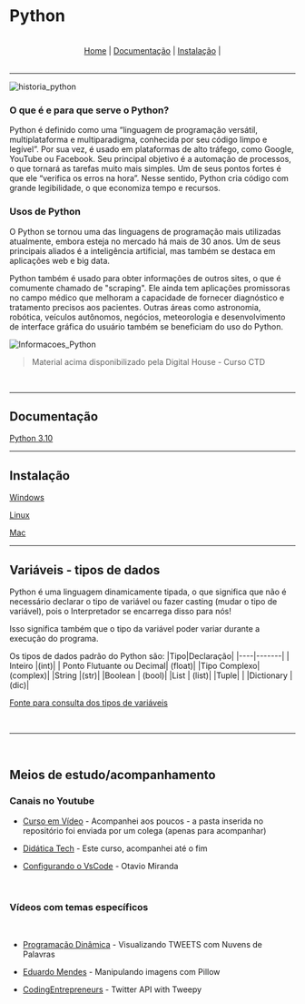 # Python
<br>
<nav align="center">
  <a href="#">Home</a> | 
  <a href="#documentacao">Documentação</a> | 
  <a href="#instalacao">Instalação</a> | 
</nav>
<br>

---



![historia_python](https://assets.digitalhouse.com/content/AR/CTD/Hist%C3%B3ria-do-Python.jpg)

### O que é e para que serve o Python?

Python é definido como uma “linguagem de programação versátil, multiplataforma e multiparadigma, conhecida por seu código limpo e legível”. Por sua vez, é usado em plataformas de alto tráfego, como Google, YouTube ou Facebook. Seu principal objetivo é a automação de processos, o que tornará as tarefas muito mais simples. Um de seus pontos fortes é que ele “verifica os erros na hora”. Nesse sentido, Python cria código com grande legibilidade, o que economiza tempo e recursos.

### Usos de Python
O Python se tornou uma das linguagens de programação mais utilizadas atualmente, embora esteja no mercado há mais de 30 anos. Um de seus principais aliados é a inteligência artificial, mas também se destaca em aplicações web e big data.

Python também é usado para obter informações de outros sites, o que é comumente chamado de "scraping". Ele ainda tem aplicações promissoras no campo médico que melhoram a capacidade de fornecer diagnóstico e tratamento precisos aos pacientes. Outras áreas como astronomia, robótica, veículos autônomos, negócios, meteorologia e desenvolvimento de interface gráfica do usuário também se beneficiam do uso do Python.

![Informacoes_Python](https://assets.digitalhouse.com/content/AR/CTD/Python.jpg)


  <blockquote>
  Material acima disponibilizado pela Digital House - Curso CTD
  </blockquote>

<br>

---

<div id="documentacao">
<h2> Documentação </h2>
</div>

[Python 3.10](https://docs.python.org/pt-br/3/)

---

## Instalação

[Windows](https://python.org.br/instalacao-windows/)

[Linux](https://python.org.br/instalacao-linux/)

[Mac](https://python.org.br/instalacao-mac/)



---

## Variáveis - tipos de dados

Python é uma linguagem dinamicamente tipada, o que significa que não é necessário declarar o tipo de variável ou fazer casting (mudar o tipo de variável), pois o Interpretador se encarrega disso para nós!

Isso significa também que o tipo da variável poder variar durante a execução do programa.

Os tipos de dados padrão do Python são:
|Tipo|Declaração|
|----|-------|
| Inteiro |(int)|
| Ponto Flutuante ou Decimal| (float)|
|Tipo Complexo| (complex)|
|String |(str)|
|Boolean | (bool)|
|List | (list)|
|Tuple|  |
|Dictionary | (dic)|

[Fonte para consulta dos tipos de variáveis](https://pythonacademy.com.br/blog/tipos-de-variaveis-no-python#tipo-inteiro-int)

<br>

--- 

<br>

## Meios de estudo/acompanhamento

### Canais no Youtube

- [Curso em Vídeo](https://www.youtube.com/watch?v=S9uPNppGsGo&list=PLvE-ZAFRgX8hnECDn1v9HNTI71veL3oW0&ab_channel=CursoemV%C3%ADdeo) - Acompanhei aos poucos - a pasta inserida no repositório foi enviada por um colega (apenas para acompanhar)


- [Didática Tech](https://www.youtube.com/watch?v=bHn91RxiTjY&list=PLyqOvdQmGdTSEPnO0DKgHlkXb8x3cyglD&index=1&ab_channel=Did%C3%A1ticaTech) - 
Este curso, acompanhei até o fim

- [Configurando o VsCode](https://www.youtube.com/watch?v=ZQ60SJDACuc&t=491s&ab_channel=Ot%C3%A1vioMiranda) - Otavio Miranda

<br>

### Vídeos com temas específicos

<br>

- [Programação Dinâmica](https://www.youtube.com/watch?v=zsACB0QhMVc&ab_channel=Programa%C3%A7%C3%A3oDin%C3%A2mica) - Visualizando TWEETS com Nuvens de Palavras

- [Eduardo Mendes](https://www.youtube.com/watch?v=kT85FfTE22E&t=1194s&ab_channel=EduardoMendes) - Manipulando imagens com Pillow

- [CodingEntrepreneurs](https://www.youtube.com/watch?v=dvAurfBB6Jk&t=941s&ab_channel=CodingEntrepreneurs) - Twitter API with Tweepy